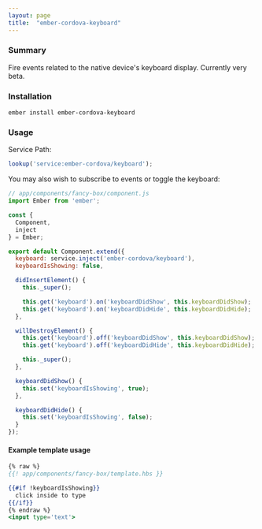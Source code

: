 ```yaml
---
layout: page
title:  "ember-cordova-keyboard"
---
```


### Summary

Fire events related to the native device's keyboard display. Currently
very beta.

### Installation
```
ember install ember-cordova-keyboard
```

### Usage

Service Path:
```js
lookup('service:ember-cordova/keyboard');
```

You may also wish to subscribe to events or toggle the keyboard:

```js
// app/components/fancy-box/component.js
import Ember from 'ember';

const {
  Component,
  inject
} = Ember;

export default Component.extend({
  keyboard: service.inject('ember-cordova/keyboard'),
  keyboardIsShowing: false,

  didInsertElement() {
    this._super();

    this.get('keyboard').on('keyboardDidShow', this.keyboardDidShow);
    this.get('keyboard').on('keyboardDidHide', this.keyboardDidHide);
  },

  willDestroyElement() {
    this.get('keyboard').off('keyboardDidShow', this.keyboardDidShow);
    this.get('keyboard').off('keyboardDidHide', this.keyboardDidHide);

    this._super();
  },

  keyboardDidShow() {
    this.set('keyboardIsShowing', true);
  },

  keyboardDidHide() {
    this.set('keyboardIsShowing', false);
  }
});
```

#### Example template usage
```hbs
{% raw %}
{{! app/components/fancy-box/template.hbs }}

{{#if !keyboardIsShowing}}
  click inside to type
{{/if}}
{% endraw %}
<input type='text'>
```
